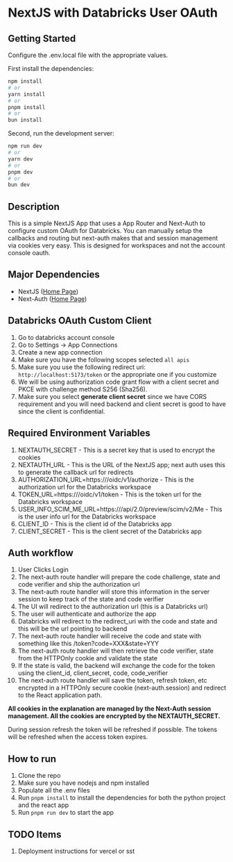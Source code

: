 # NextJS with Databricks User OAuth

## Getting Started

Configure the .env.local file with the appropriate values.

First install the dependencies:

```bash
npm install
# or
yarn install
# or
pnpm install
# or
bun install
```
Second, run the development server:

```bash
npm run dev
# or
yarn dev
# or
pnpm dev
# or
bun dev
```

## Description

This is a simple NextJS App that uses a App Router and Next-Auth to configure custom OAuth for Databricks.
You can manually setup the callbacks and routing but next-auth makes that and session management via cookies very easy.
This is designed for workspaces and not the account console oauth.

## Major Dependencies

- NextJS ([Home Page](https://nextjs.org/))
- Next-Auth ([Home Page](https://next-auth.js.org/))

## Databricks OAuth Custom Client

1. Go to databricks account console
2. Go to Settings -> App Connections
3. Create a new app connection
4. Make sure you have the following scopes selected `all apis`
5. Make sure you use the following redirect uri: `http://localhost:5173/token` or the appropriate one if you customize
6. We will be using authorization code grant flow with a client secret and PKCE with challenge method S256 (Sha256).
7. Make sure you select **generate client secret** since we have CORS requirement and you will need backend and client secret is good to have since the client is confidential.

## Required Environment Variables

1. NEXTAUTH_SECRET - This is a secret key that is used to encrypt the cookies
2. NEXTAUTH_URL - This is the URL of the NextJS app; next auth uses this to generate the callback url for redirects
3. AUTHORIZATION_URL=https://<workspace-host>/oidc/v1/authorize - This is the authorization url for the Databricks workspace
4. TOKEN_URL=https://<workspace-host>/oidc/v1/token - This is the token url for the Databricks workspace
5. USER_INFO_SCIM_ME_URL=https://<workspace-host>/api/2.0/preview/scim/v2/Me - This is the user info url for the Databricks workspace
6. CLIENT_ID - This is the client id of the Databricks app
7. CLIENT_SECRET - This is the client secret of the Databricks app

## Auth workflow

1. User Clicks Login
2. The next-auth route handler will prepare the code challenge, state and code verifier and ship the authorization url
3. The next-auth route handler will store this information in the server session to keep track of the state and code verifier
4. The UI will redirect to the authorization url (this is a Databricks url)
5. The user will authenticate and authorize the app
6. Databricks will redirect to the redirect_uri with the code and state and this will be the url pointing to backend
7. The next-auth route handler will receive the code and state with something like this /token?code=XXX&state=YYY
8. The next-auth route handler will then retrieve the code verifier, state from the HTTPOnly cookie and validate the state
9. If the state is valid, the backend will exchange the code for the token using the client_id, client_secret, code, code_verifier
10. The next-auth route handler will save the token, refresh token, etc encrypted in a HTTPOnly secure cookie (next-auth.session) and redirect to the React application path.

**All cookies in the explanation are managed by the Next-Auth session management. All the cookies are encrypted by the NEXTAUTH_SECRET.**

During session refresh the token will be refreshed if possible. The tokens will be refreshed when the access token expires.

## How to run

1. Clone the repo
2. Make sure you have nodejs and npm installed
3. Populate all the .env files
4. Run `pnpm install` to install the dependencies for both the python project and the react app
5. Run `pnpm run dev` to start the app

## TODO Items

1. Deployment instructions for vercel or sst